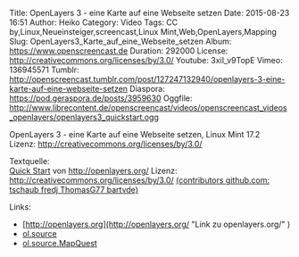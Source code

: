 Title: OpenLayers 3 - eine Karte auf eine Webseite setzen
Date: 2015-08-23 16:51
Author: Heiko
Category: Video
Tags: CC by,Linux,Neueinsteiger,screencast,Linux Mint,Web,OpenLayers,Mapping
Slug: OpenLayers3_Karte_auf_eine_Webseite_setzen
Album: https://www.openscreencast.de
Duration: 292000
License: http://creativecommons.org/licenses/by/3.0/
Youtube: 3xiI_v9TopE
Vimeo: 136945571
Tumblr: http://openscreencast.tumblr.com/post/127247132940/openlayers-3-eine-karte-auf-eine-webseite-setzen
Diaspora: https://pod.geraspora.de/posts/3959630
Oggfile: http://www.librecontent.de/openscreencast/videos/openscreencast_videos_openlayers/openlayers3_quickstart.ogg

OpenLayers 3 - eine Karte auf eine Webseite setzen, Linux Mint 17.2  
Lizenz: <http://creativecommons.org/licenses/by/3.0/>  
  
Textquelle:  
[Quick Start](http://openlayers.org/en/v3.8.2/doc/quickstart.html) von
<http://openlayers.org/> Lizenz: http://creativecommons.org/licenses/by/3.0/
[(contributors github.com: tschaub fredj ThomasG77
bartvde)](https://github.com/openlayers/ol3/blob/master/doc/quickstart.hbs)

Links:

  * [http://openlayers.org](http://openlayers.org/ "Link zu openlayers.org/" )
  * [ol.source](http://openlayers.org/en/v3.8.2/apidoc/ol.source.html "Link zu openlayers.org/" )
  * [ol.source.MapQuest](http://openlayers.org/en/v3.8.2/apidoc/ol.source.MapQuest.html "Link zu openlayers.org/" )

